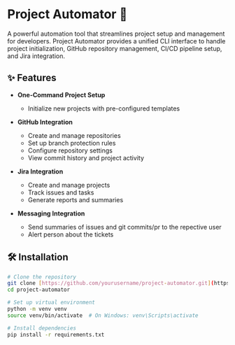 # Project Automator 🚀

A powerful automation tool that streamlines project setup and management for developers. Project Automator provides a unified CLI interface to handle project initialization, GitHub repository management, CI/CD pipeline setup, and Jira integration.

## ✨ Features

- **One-Command Project Setup**
  - Initialize new projects with pre-configured templates

- **GitHub Integration**
  - Create and manage repositories
  - Set up branch protection rules
  - Configure repository settings
  - View commit history and project activity

- **Jira Integration**
  - Create and manage projects
  - Track issues and tasks
  - Generate reports and summaries

- **Messaging Integration**
  - Send summaries of issues and git commits/pr to the repective user
  - Alert person about the tickets

## 🛠️ Installation

```bash
# Clone the repository
git clone [https://github.com/yourusername/project-automator.git](https://github.com/yourusername/project-automator.git)
cd project-automator

# Set up virtual environment
python -m venv venv
source venv/bin/activate  # On Windows: venv\Scripts\activate

# Install dependencies
pip install -r requirements.txt